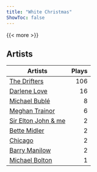 ```yaml
---
title: "White Christmas"
ShowToc: false
---
```


{{< more >}}

## Artists
Artists | Plays 
----- | -----: 
[The Drifters](/artists/the-drifters-1393) | 106
[Darlene Love](/artists/darlene-love-118320) | 16
[Michael Bublé](/artists/michael-buble-58319) | 8
[Meghan Trainor](/artists/meghan-trainor-543619) | 6
[Sir Elton John & me](/artists/sir-elton-john-me-206023) | 2
[Bette Midler](/artists/bette-midler-58591) | 2
[Chicago](/artists/chicago-5663) | 2
[Barry Manilow](/artists/barry-manilow-31897) | 2
[Michael Bolton](/artists/michael-bolton-5090) | 1

